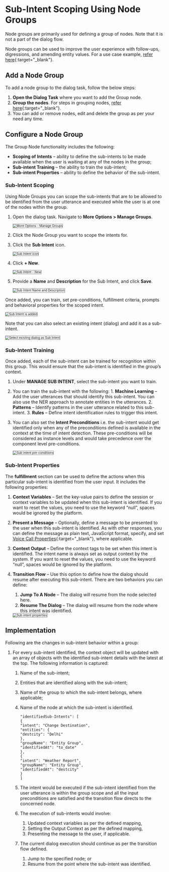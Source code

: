 # Sub-Intent Scoping Using Node Groups

Node groups are primarily used for defining a group of nodes. Note that it is not a part of the dialog flow.

Node groups can be used to improve the user experience with follow-ups, digressions, and amending entity values. For a use case example, [refer here](../../../../../how-tos/build-a-banking-assistant/deploy-the-assistant/intent-scoping-using-group-node){:target="_blank"}.


## Add a Node Group

To add a node group to the dialog task, follow the below steps:

1. **Open the Dialog Task** where you want to add the Group node.
2. **Group the nodes**. For steps in grouping nodes, [refer here](../../using-the-dialog-builder-tool/#node-groups){:target="_blank"}.
3. You can add or remove nodes, edit and delete the group as per your need any time.


## Configure a Node Group

The Group Node functionality includes the following:

* **Scoping of Intents** – ability to define the sub-intents to be made available when the user is waiting at any of the nodes in the group;
* **Sub-intent Training** – the ability to train the sub-intent;
* **Sub-intent Properties** – ability to define the behavior of the sub-intent.


### Sub-Intent Scoping

Using Node Groups you can scope the sub-intents that are to be allowed to be identified from the user utterance and executed while the user is at one of the nodes within the group.

1. Open the dialog task. Navigate to **More Options >  Manage Groups**.

    <img src="../../images/using-dialog-builder-manage-groups.png" alt="More Options -  Manage Groups" title="More Options -  Manage Groups" style="border:1px solid gray; zoom:70%;">

2. Click the Node Group you want to scope the intents for.
3. Click the **Sub Intent** icon.

    <img src="../images/sub-intent-scoping-click-sub-intent.png" alt="Sub Intent icon" title="Sub Intent icon" style="border:1px solid gray; zoom:70%;">

4. Click **+ New**.

    <img src="../images/sub-intent-scoping-new.png" alt="Sub Intent - New" title="Sub Intent - New" style="border:1px solid gray; zoom:70%;">

5. Provide a **Name** and **Description** for the Sub Intent, and click **Save**.

    <img src="../images/sub-intent-scoping-sub-intent-name-description.png" alt="Sub Intent Name and Description" title="Sub Intent Name and Description" style="border:1px solid gray; zoom:70%;">


Once added, you can train, set pre-conditions, fulfillment criteria, prompts and behavioral properties for the scoped intent.

<img src="../images/sub-intent-scoping-train-the-sub-intent.gif" alt="Sub Intent is added" title="Sub Intent is added" style="border:1px solid gray; zoom:70%;">

Note that you can also select an existing intent (dialog) and add it as a sub-intent.

<img src="../images/sub-intent-scoping-add-existing-intent.png" alt="Select existing dialog as Sub Intent" title="Selecting existing dialog as Sub Intent" style="border:1px solid gray; zoom:70%;">

### Sub-Intent Training

Once added, each of the sub-intent can be trained for recognition within this group. This would ensure that the sub-intent is identified in the group’s context.

1. Under **MANAGE SUB INTENT**, select the sub-intent you want to train.
2. You can train the sub-intent with the following:
        1. **Machine Learning** – Add the user utterances that should identify this sub-intent. You can also use the NER approach to annotate entities in the utterances.
        2. **Patterns** – Identify patterns in the user utterance related to this sub-intent.
        3. **Rules** – Define intent identification rules to trigger this intent.

3. You can also set the **Intent Preconditions** i.e. the sub-intent would get identified only when any of the preconditions defined is available in the context at the time of intent detection. These pre-conditions will be considered as instance levels and would take precedence over the component level pre-conditions.

    <img src="../images/sub-intent-scoping-pre-conditions.png" alt="Sub intent pre-conditions" title="Sub intent pre-conditions" style="border:1px solid gray; zoom:70%;">


###  Sub-Intent Properties

The **fulfillment** section can be used to define the actions when this particular sub-intent is identified from the user input. It includes the following properties:

1. **Context Variables** – Set the key-value pairs to define the session or context variables to be updated when this sub-intent is identified. If you want to reset the values, you need to use the keyword “null”, spaces would be ignored by the platform.
2. **Present a Message** – Optionally, define a message to be presented to the user when this sub-intent is identified. As with other responses, you can define the message as plain text, JavaScript format, specify, and set [Voice Call Properties](../../node-types/voice-call-properties/){:target="_blank"}, where applicable.
3. **Context Output** – Define the context tags to be set when this intent is identified. The intent name is always set as output context by the system. If you want to reset the values, you need to use the keyword “null”, spaces would be ignored by the platform.
4. **Transition Flow** – Use this option to define how the dialog should resume after executing this sub-intent. There are two behaviors you can define:
    1. **Jump To A Node** – The dialog will resume from the node selected here.
    2. **Resume The Dialog** – The dialog will resume from the node where this intent was identified.

    <img src="../images/sub-intent-scoping-sub-intent-properties.png" alt="Sub intent properties" title="Sub intent properties" style="border:1px solid gray; zoom:70%;">


## Implementation

Following are the changes in sub-intent behavior within a group:

1. For every sub-intent identified, the context object will be updated with an array of objects with the identified sub-intent details with the latest at the top. The following information is captured:
    1. Name of the sub-intent;
    2. Entities that are identified along with the sub-intent;
    3. Name of the group to which the sub-intent belongs, where applicable;
    4. Name of the node at which the sub-intent is identified.

        ```
        "identifiedSub-Intents": [
        {
        "intent": "Change Destination",
        "entities": {
        "destcity": "Delhi"
        },
        "groupName": "Entity Group",
        "identifiedAt": "to_date"
        },
        {
        "intent": "Weather Report",
        "groupName": "Entity Group",
        "identifiedAt": "destcity"
        }
        ]
        ```

    5. The intent would be executed if the sub-intent identified from the user utterance is within the group scope and all the input preconditions are satisfied and the transition flow directs to the concerned node.
    6. The execution of sub-intents would involve:
        1. Updated context variables as per the defined mapping,
        2. Setting the Output Context as per the defined mapping,
        3. Presenting the message to the user, if applicable.

    7. The current dialog execution should continue as per the transition flow defined.
        1. Jump to the specified node; or
        2. Resume from the point where the sub-intent was identified.
